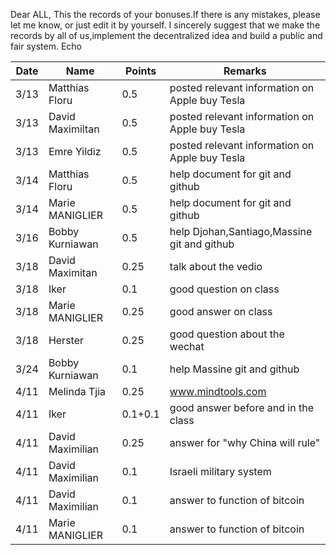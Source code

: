 Dear ALL,
This the records of your bonuses.If there is any mistakes, please let me know, or just edit it by yourself.
I sincerely suggest that we make the records by all of us,implement the decentralized idea and build a public and fair system.
Echo

|**Date**|**Name**|**Points**|**Remarks**|
|------|------|------|------|
|3/13|Matthias Floru| 0.5|posted relevant information on Apple buy Tesla|
|3/13|David Maximiltan|0.5|posted relevant information on Apple buy Tesla|
|3/13|Emre Yildiz|0.5|posted relevant information on Apple buy Tesla|
|3/14|Matthias Floru|0.5|help document for git and github|
|3/14|Marie MANIGLIER|0.5|help document for git and github|
|3/16|Bobby Kurniawan|0.5|help Djohan,Santiago,Massine git and github|
|3/18|David Maximitan|0.25|talk about the vedio|
|3/18|Iker|0.1|good question on class|
|3/18|Marie MANIGLIER|0.25|good answer on class|
|3/18|Herster|0.25|good question about the wechat|
|3/24|Bobby Kurniawan|0.1|help Massine git and github|
|4/11|Melinda Tjia|0.25|www.mindtools.com|
|4/11|Iker|0.1+0.1|good answer before and in the class|
|4/11|David Maximilian|0.25|answer for "why China will rule"|
|4/11|David Maximilian|0.1|Israeli military system|
|4/11|David Maximilian|0.1|answer to function of bitcoin|
|4/11|Marie MANIGLIER|0.1|answer to function of bitcoin|

